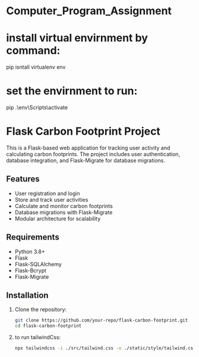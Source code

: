 # Computer_Program_Assignment

# install virtual envirnment by command:

pip isntall virtualenv env

# set the envirnment to run:

pip .\env\Scripts\activate

# Flask Carbon Footprint Project

This is a Flask-based web application for tracking user activity and calculating carbon footprints. The project includes user authentication, database integration, and Flask-Migrate for database migrations.

## Features

- User registration and login
- Store and track user activities
- Calculate and monitor carbon footprints
- Database migrations with Flask-Migrate
- Modular architecture for scalability

## Requirements

- Python 3.8+
- Flask
- Flask-SQLAlchemy
- Flask-Bcrypt
- Flask-Migrate

## Installation

1. Clone the repository:

   ```bash
   git clone https://github.com/your-repo/flask-carbon-footprint.git
   cd flask-carbon-footprint
   ```

2. to run tailwindCss:
   ```bash
   npx tailwindcss -i ./src/tailwind.css -o ./static/style/tailwind.css --watch
   ```
